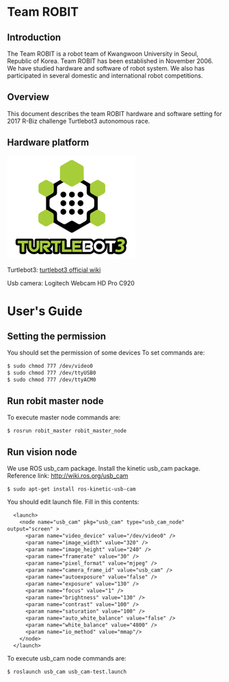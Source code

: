 # Team ROBIT
  ## Introduction
  The Team ROBIT is a robot team of Kwangwoon University in Seoul, Republic of Korea. Team ROBIT has been established in November 2006. We have studied hardware and software of robot system. We also has participated in several domestic and international robot competitions. 

  ## Overview
   This document describes the team ROBIT hardware and software setting for 2017 R-Biz challenge Turtlebot3 autonomous race.
  ## Hardware platform
  <img src="https://raw.githubusercontent.com/ROBOTIS-GIT/ROBOTIS-Documents/master/wiki-images/Turtlebot3/Turtlebot3_logo.jpg" width="300">
  
   Turtlebot3: [turtlebot3 official wiki](http://turtlebot3.readthedocs.io/en/latest/)
   
   Usb camera: Logitech Webcam HD Pro C920
   

# User's Guide

  ## Setting the permission
  You should set the permission of some devices
  To set commands are:
    
    $ sudo chmod 777 /dev/video0
    $ sudo chmod 777 /dev/ttyUSB0
    $ sudo chmod 777 /dev/ttyACM0
    

  ## Run robit master node
  To execute master node commands are:

    $ rosrun robit_master robit_master_node
    
  ## Run vision node
  We use ROS usb_cam package. Install the kinetic usb_cam package. 
  Reference link: http://wiki.ros.org/usb_cam
  
    $ sudo apt-get install ros-kinetic-usb-cam
  
  You should edit launch file. Fill in this contents:
    
      <launch>
        <node name="usb_cam" pkg="usb_cam" type="usb_cam_node" output="screen" >
          <param name="video_device" value="/dev/video0" />
          <param name="image_width" value="320" />
          <param name="image_height" value="240" />
          <param name="framerate" value="30" />
          <param name="pixel_format" value="mjpeg" />
          <param name="camera_frame_id" value="usb_cam" />
          <param name="autoexposure" value="false" />
          <param name="exposure" value="130" />
          <param name="focus" value="1" />
          <param name="brightness" value="130" />
          <param name="contrast" value="100" />
          <param name="saturation" value="100" />
          <param name="auto_white_balance" value="false" />
          <param name="white_balance" value="4800" />
          <param name="io_method" value="mmap"/>
        </node>
      </launch>
  
  To execute usb_cam node commands are:
    
    $ roslaunch usb_cam usb_cam-test.launch 
    

